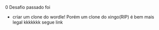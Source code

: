 0 Desafio passado foi 
 - criar um clone do wordle!
 Porém um clone do xingo(RIP) é bem mais legal kkkkkkk
 segue link
